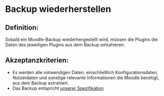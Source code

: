 # Backup wiederherstellen

## Definition:

Sobald ein Moodle-Backup wiederhergestellt wird, müssen die Plugins die Daten des jeweiligen Plugins aus dem Backup extrahieren.


## Akzeptanzkriterien:
- Es werden alle notwendigen Daten, einschließlich Konfigurationsdaten, Nutzerdaten und sonstige relevante Informationen die Moodle benötigt, aus dem Backup extrahiert.
- Das Backup entspricht [unserer Spezifikation](https://wiki.projekt-adler.eu/de/MoodlePlugin/mbz-format) 
